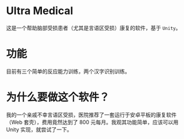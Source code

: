# Ultra Medical

这是一个帮助脑部受损患者（尤其是言语区受损）康复的软件，基于 ``Unity``。

# 功能

目前有三个简单的反应能力训练，两个汉字识别训练。

# 为什么要做这个软件？

我的一个亲戚不幸言语区受损，医院推荐了一套运行于安卓平板的康复软件（Web 套壳），费用竟然达到了 800 元每月。我观其功能简单，应该可以用 Unity 实现，就尝试了一下。
